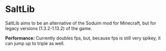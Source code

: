 # SaltLib
SaltLib aims to be an alternative of the Soduim mod for Minecraft, but for legacy versions (1.3.2-1.13.2) of the game.

**Performance:**
  Currently doubles fps, but, because fps is still very spikey, it can jump up to triple as well.
